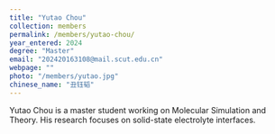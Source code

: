 ```yaml
---
title: "Yutao Chou"
collection: members
permalink: /members/yutao-chou/
year_entered: 2024
degree: "Master"
email: "202420163108@mail.scut.edu.cn"
webpage: ""
photo: "/members/yutao.jpg"
chinese_name: "丑钰韬"
---
```

Yutao Chou is a master student working on Molecular Simulation and Theory. His research focuses on solid-state electrolyte interfaces.